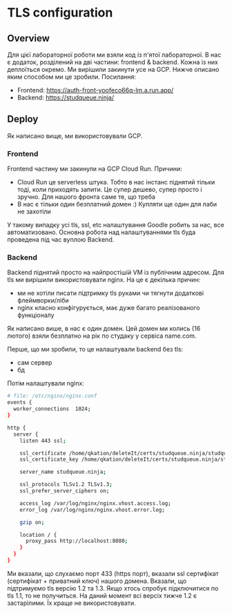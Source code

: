 # TLS configuration

## Overview

Для цієї лабораторної роботи ми взяли код із п'ятої лабораторної. В нас є додаток, розділений на дві частини: frontend & backend. Кожна із них деплоїться окремо. Ми вирішили закинути усе на GCP. Нижче описано яким способом ми це зробили. Посилання:

* Frontend: https://auth-front-yoofeco66q-lm.a.run.app/
* Backend: https://studqueue.ninja/

## Deploy

Як написано вище, ми використовували GCP.

### Frontend

Frontend частину ми закинули на GCP Cloud Run. Причини:

* Cloud Run це serverless штука. Тобто в нас інстанс піднятий тільки тоді, коли приходять запити. Це супер дешево, супер просто і зручно. Для нашого фронта саме те, що треба
* В нас є тільки один безплатний домен :) Купляти ще один для лаби не захотіли

У такому випадку усі tls, ssl, etc налаштування Goodle робить за нас, все автоматизовано. Основна робота над налаштуваннями tls буда проведена під час вуплою Backend.

### Backend

Backend піднятий просто на найпростішій VM із публічним адресом. Для tls ми вирішили використовувати nginx. На це є декілька причин:

* ми не хотіли писати підтримку tls руками чи тягнути додаткові флеймворки/ліби
* nginx класно конфігурується, має дуже багато реалізованого функціоналу

Як написано више, в нас є один домен. Цей домен ми колись (16 лютого) взяли безплатно на рік по студаку у сервіса name.com.

Перше, що ми зробили, то це налаштували backend без tls:

* сам сервер
* бд

Потім налаштували nginx:

```bash
# file: /etc/nginx/nginx.conf
events {
  worker_connections  1024;
}

http {
  server {
    listen 443 ssl;

    ssl_certificate /home/qkation/deleteIt/certs/studqueue.ninja/studqueue.ninja.crt;
    ssl_certificate_key /home/qkation/deleteIt/certs/studqueue.ninja/studqueue.ninja.key;

    server_name studqueue.ninja;

    ssl_protocols TLSv1.2 TLSv1.3;
    ssl_prefer_server_ciphers on;

    access_log /var/log/nginx/nginx.vhost.access.log;
    error_log /var/log/nginx/nginx.vhost.error.log;

    gzip on;

    location / {
      proxy_pass http://localhost:8080;
    }
  }
}
```

Ми вказали, що слухаємо порт 433 (https порт), вказали ssl сертифікат (сертифікат + приватний ключ) нашого домена. Вказали, що підтримуємо tls версію 1.2 та 1.3. Якщо хтось спробує підключитися по tls 1.1, то не получиться. На даний момент всі версіх тижче 1.2 є застарілими. Їх краще не використовувати.

